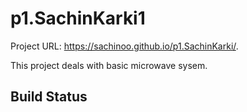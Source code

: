 # p1.SachinKarki1

Project URL: https://sachinoo.github.io/p1.SachinKarki/.

This project deals with basic microwave sysem.

## Build Status
